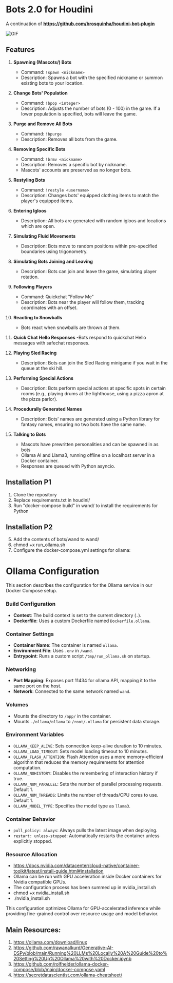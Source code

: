 # Bots 2.0 for Houdini

A continuation of **https://github.com/brosquinha/houdini-bot-plugin**

![GIF](https://github.com/Walinski/Bots-2.0/blob/main/Rockhopper.gif?raw=true)

## Features

1. **Spawning (Mascots/) Bots**
   - Command: `!spawn <nickname>`
   - Description: Spawns a bot with the specified nickname or summon existing bots to your location.
    
2. **Change Bots' Population**
   - Command: `!bpop <integer>`
   - Description: Adjusts the number of bots (0 - 100) in the game. If a lower population is specified, bots will leave the game.

3. **Purge and Remove All Bots**
   - Command: `!bpurge`
   - Description: Removes all bots from the game.

4. **Removing Specific Bots**
   - Command: `!brmv <nickname>`
   - Description: Removes a specific bot by nickname.
   - Mascots' accounts are preserved as no longer bots.

5. **Restyling Bots**
   - Command: `!restyle <username>`
   - Description: Changes bots' equipped clothing items to match the player's equipped items.

6. **Entering Igloos**
   - Description: All bots are generated with random igloos and locations which are open.

7. **Simulating Fluid Movements**
   - Description: Bots move to random positions within pre-specified boundaries using trigonometry.

8. **Simulating Bots Joining and Leaving**
   - Description: Bots can join and leave the game, simulating player rotation.

9. **Following Players**
   - Command: Quickchat "Follow Me"
   - Description: Bots near the player will follow them, tracking coordinates with an offset.

10. **Reacting to Snowballs**
    - Bots react when snowballs are thrown at them.

11. **Quick Chat Hello Responses**
    -Bots respond to quickchat Hello messages with safechat responses.

12. **Playing Sled Racing**
    - Description: Bots can join the Sled Racing minigame if you wait in the queue at the ski hill.

13. **Performing Special Actions**
    - Description: Bots perform special actions at specific spots in certain rooms (e.g., playing drums at the lighthouse, using a pizza apron at the pizza parlor).

14. **Procedurally Generated Names**
    - Description: Bots' names are generated using a Python library for fantasy names, ensuring no two bots have the same name.
   
15. **Talking to Bots**
    - Mascots have prewritten personalities and can be spawned in as bots
    - Ollama AI and Llama3, running offline on a localhost server in a Docker container.
    - Responses are queued with Python asyncio.

## Installation P1

1. Clone the repository
2. Replace requirements.txt in houdini/
4. Run "docker-compose build" in wand/ to install the requirements for Python

## Installation P2

5. Add the contents of bots/wand to wand/
6. chmod +x run_ollama.sh
7. Configure the docker-compose.yml settings for ollama:

# Ollama Configuration

This section describes the configuration for the Ollama service in our Docker Compose setup.

### Build Configuration
- **Context**: The build context is set to the current directory (`.`).
- **Dockerfile**: Uses a custom Dockerfile named `Dockerfile.ollama`.

### Container Settings
- **Container Name**: The container is named `ollama`.
- **Environment File**: Uses `.env` in `/wand`.
- **Entrypoint**: Runs a custom script `/tmp/run_ollama.sh` on startup.

### Networking
- **Port Mapping**: Exposes port 11434 for ollama API, mapping it to the same port on the host. 
- **Network**: Connected to the same network named `wand`.

### Volumes
- Mounts the directory to `/app/` in the container.
- Mounts `./ollama/ollama` to `/root/.ollama` for persistent data storage.

### Environment Variables
- `OLLAMA_KEEP_ALIVE`: Sets connection keep-alive duration to 10 minutes.
- `OLLAMA_LOAD_TIMEOUT`: Sets model loading timeout to 10 minutes.
- `OLLAMA_FLASH_ATTENTION`: Flash Attention uses a more memory-efficient algorithm that reduces the memory requirements for attention computation.
- `OLLAMA_NOHISTORY`: Disables the remembering of interaction history if true.
- `OLLAMA_NUM_PARALLEL`: Sets the number of parallel processing requests. Default 1.
- `OLLAMA_NUM_THREADS`: Limits the number of threads/CPU cores to use. Default 1.
- `OLLAMA_MODEL_TYPE`: Specifies the model type as `llama3`.

### Container Behavior
- `pull_policy: always`: Always pulls the latest image when deploying.
- `restart: unless-stopped`: Automatically restarts the container unless explicitly stopped.

### Resource Allocation
- https://docs.nvidia.com/datacenter/cloud-native/container-toolkit/latest/install-guide.html#installation
- Ollama can be run with GPU acceleration inside Docker containers for Nvidia compatible GPUs.
- The configuration process has been summed up in nvidia_install.sh
- chmod +x nvidia_install.sh
- ./nvidia_install.sh

This configuration optimizes Ollama for GPU-accelerated inference while providing fine-grained control over resource usage and model behavior.

## Main Resources:
1. https://ollama.com/download/linux
2. https://github.com/rawanalkurd/Generative-AI-DSPy/blob/main/Running%20LLMs%20Locally%20A%20Guide%20to%20Setting%20Up%20Ollama%20with%20Docker.ipynb
3. https://github.com/rolfhelder/ollama-docker-compose/blob/main/docker-compose.yaml
4. https://secretdatascientist.com/ollama-cheatsheet/
